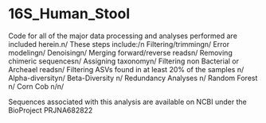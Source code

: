 # 16S_Human_Stool

Code for all of the major data processing and analyses performed are included herein.n/
These steps include:/n
Filtering/trimmingn/
Error modelingn/
Denoisingn/
Merging forward/reverse readsn/
Removing chimeric sequencesn/
Assigning taxonomyn/
Filtering non Bacterial or Archeael readsn/
Filtering ASVs found in at least 20% of the samples n/
Alpha-diversityn/
Beta-Diversity n/
Redundancy Analyses n/
Random Forest n/
Corn Cob n/n/

Sequences associated with this analysis are available on NCBI under the BioProject PRJNA682822
